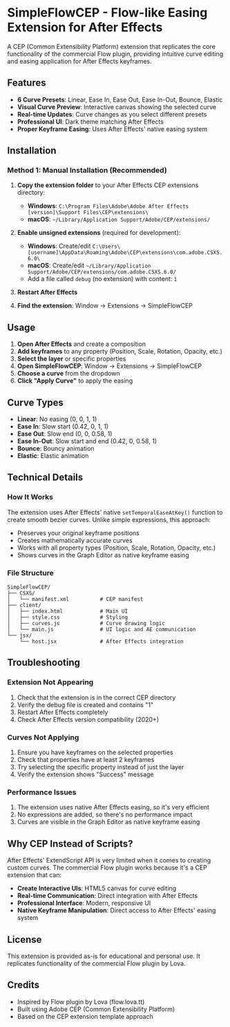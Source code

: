 # SimpleFlowCEP - Flow-like Easing Extension for After Effects

A CEP (Common Extensibility Platform) extension that replicates the core functionality of the commercial Flow plugin, providing intuitive curve editing and easing application for After Effects keyframes.

## Features

- **6 Curve Presets**: Linear, Ease In, Ease Out, Ease In-Out, Bounce, Elastic
- **Visual Curve Preview**: Interactive canvas showing the selected curve
- **Real-time Updates**: Curve changes as you select different presets
- **Professional UI**: Dark theme matching After Effects
- **Proper Keyframe Easing**: Uses After Effects' native easing system

## Installation

### Method 1: Manual Installation (Recommended)

1. **Copy the extension folder** to your After Effects CEP extensions directory:
   - **Windows**: `C:\Program Files\Adobe\Adobe After Effects [version]\Support Files\CEP\extensions\`
   - **macOS**: `~/Library/Application Support/Adobe/CEP/extensions/`

2. **Enable unsigned extensions** (required for development):
   - **Windows**: Create/edit `C:\Users\[username]\AppData\Roaming\Adobe\CEP\extensions\com.adobe.CSXS.6.0\`
   - **macOS**: Create/edit `~/Library/Application Support/Adobe/CEP/extensions/com.adobe.CSXS.6.0/`
   - Add a file called `debug` (no extension) with content: `1`

3. **Restart After Effects**

4. **Find the extension**: Window → Extensions → SimpleFlowCEP

## Usage

1. **Open After Effects** and create a composition
2. **Add keyframes** to any property (Position, Scale, Rotation, Opacity, etc.)
3. **Select the layer** or specific properties
4. **Open SimpleFlowCEP**: Window → Extensions → SimpleFlowCEP
5. **Choose a curve** from the dropdown
6. **Click "Apply Curve"** to apply the easing

## Curve Types

- **Linear**: No easing (0, 0, 1, 1)
- **Ease In**: Slow start (0.42, 0, 1, 1)
- **Ease Out**: Slow end (0, 0, 0.58, 1)
- **Ease In-Out**: Slow start and end (0.42, 0, 0.58, 1)
- **Bounce**: Bouncy animation
- **Elastic**: Elastic animation

## Technical Details

### How It Works
The extension uses After Effects' native `setTemporalEaseAtKey()` function to create smooth bezier curves. Unlike simple expressions, this approach:
- Preserves your original keyframe positions
- Creates mathematically accurate curves
- Works with all property types (Position, Scale, Rotation, Opacity, etc.)
- Shows curves in the Graph Editor as native keyframe easing

### File Structure
```
SimpleFlowCEP/
├── CSXS/
│   └── manifest.xml          # CEP manifest
├── client/
│   ├── index.html            # Main UI
│   ├── style.css             # Styling
│   ├── curves.js             # Curve drawing logic
│   └── main.js               # UI logic and AE communication
└── jsx/
    └── host.jsx              # After Effects integration
```

## Troubleshooting

### Extension Not Appearing
1. Check that the extension is in the correct CEP directory
2. Verify the debug file is created and contains "1"
3. Restart After Effects completely
4. Check After Effects version compatibility (2020+)

### Curves Not Applying
1. Ensure you have keyframes on the selected properties
2. Check that properties have at least 2 keyframes
3. Try selecting the specific property instead of just the layer
4. Verify the extension shows "Success" message

### Performance Issues
1. The extension uses native After Effects easing, so it's very efficient
2. No expressions are added, so there's no performance impact
3. Curves are visible in the Graph Editor as native keyframe easing

## Why CEP Instead of Scripts?

After Effects' ExtendScript API is very limited when it comes to creating custom curves. The commercial Flow plugin works because it's a CEP extension that can:

- **Create Interactive UIs**: HTML5 canvas for curve editing
- **Real-time Communication**: Direct integration with After Effects
- **Professional Interface**: Modern, responsive UI
- **Native Keyframe Manipulation**: Direct access to After Effects' easing system

## License

This extension is provided as-is for educational and personal use. It replicates functionality of the commercial Flow plugin by Lova.

## Credits

- Inspired by Flow plugin by Lova (flow.lova.tt)
- Built using Adobe CEP (Common Extensibility Platform)
- Based on the CEP extension template approach